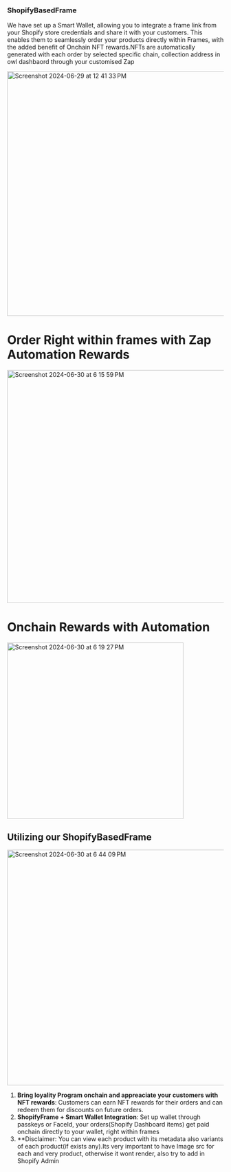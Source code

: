 
### ShopifyBasedFrame
We have set up a Smart Wallet, allowing you to integrate a frame link from your Shopify store credentials and share it with your customers. This enables them to seamlessly order your products directly within Frames, with the added benefit of Onchain NFT rewards.NFTs are automatically generated with each order by selected specific chain, collection address in owl dashbaord through your customised Zap

<img width="569" alt="Screenshot 2024-06-29 at 12 41 33 PM" src="https://github.com/Nith567/ShopifyBased/assets/91722732/cdaad3e7-d871-4540-a5cf-3b8269c8750a">

# Order Right within frames with Zap Automation Rewards

<img width="542" alt="Screenshot 2024-06-30 at 6 15 59 PM" src="https://github.com/Nith567/ShopifyBased/assets/91722732/43b7a6e3-356e-482f-b8e1-4f1a7c4eef02">

# Onchain Rewards with Automation

<img width="410" alt="Screenshot 2024-06-30 at 6 19 27 PM" src="https://github.com/Nith567/ShopifyBased/assets/91722732/01353e04-f7da-469f-8317-6ce0ff546d8a">

## Utilizing our ShopifyBasedFrame

<img width="548" alt="Screenshot 2024-06-30 at 6 44 09 PM" src="https://github.com/Nith567/ShopifyBased/assets/91722732/1c707eda-5c7d-4cdc-87de-d01a947bd975">

1. **Bring loyality Program onchain and appreaciate your customers with NFT rewards**: Customers can earn NFT rewards for their orders and can redeem them for discounts on future orders.
2. **ShopifyFrame + Smart Wallet Integration**: Set up wallet through passkeys or FaceId, your orders(Shopify Dashboard items) get paid onchain directly to your wallet, right within frames
3. **Disclaimer: You can view each product with its metadata also variants of each product(if exists any).Its very important to have Image src for each and very product, otherwise it wont render, also try to add in Shopify Admin
